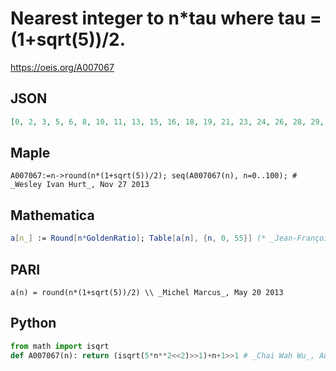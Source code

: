 # Nearest integer to n\*tau where tau \= \(1\+sqrt\(5\)\)/2\.
https://oeis.org/A007067
## JSON
```JSON
[0, 2, 3, 5, 6, 8, 10, 11, 13, 15, 16, 18, 19, 21, 23, 24, 26, 28, 29, 31, 32, 34, 36, 37, 39, 40, 42, 44, 45, 47, 49, 50, 52, 53, 55, 57, 58, 60, 61, 63, 65, 66, 68, 70, 71, 73, 74, 76, 78, 79, 81, 83, 84, 86, 87, 89, 91, 92, 94, 95, 97, 99, 100, 102, 104, 105]
```
## Maple
```Maple
A007067:=n->round(n*(1+sqrt(5))/2); seq(A007067(n), n=0..100); # _Wesley Ivan Hurt_, Nov 27 2013
```
## Mathematica
```Mathematica
a[n_] := Round[n*GoldenRatio]; Table[a[n], {n, 0, 55}] (* _Jean-François Alcover_, Jun 27 2012 *)
```
## PARI
```PARI
a(n) = round(n*(1+sqrt(5))/2) \\ _Michel Marcus_, May 20 2013
```
## Python
```Python
from math import isqrt
def A007067(n): return (isqrt(5*n**2<<2)>>1)+n+1>>1 # _Chai Wah Wu_, Aug 26 2022
```
